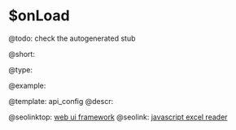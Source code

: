 $onLoad
=============

@todo:
	check the autogenerated stub


@short:
	

@type:

@example:

@template:	api_config
@descr:




@seolinktop: [web ui framework](https://webix.com)
@seolink: [javascript excel reader](https://webix.com/widget/excel_viewer/)